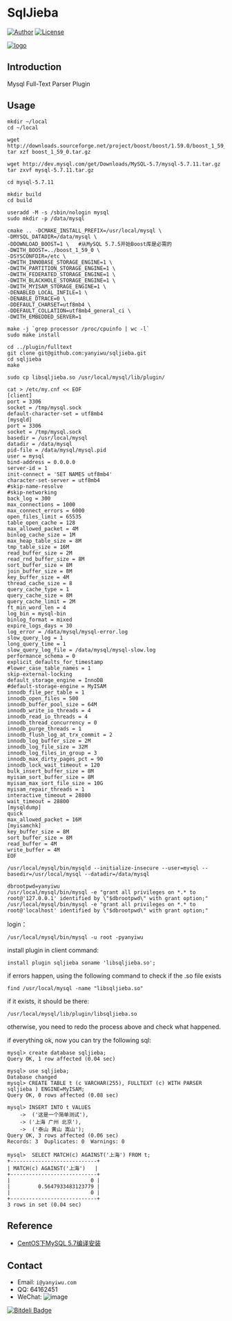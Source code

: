 # SqlJieba

[![Author](https://img.shields.io/badge/author-@yanyiwu-blue.svg?style=flat)](http://yanyiwu.com/) 
[![License](https://img.shields.io/badge/license-MIT-yellow.svg?style=flat)](http://yanyiwu.mit-license.org)

[![logo](http://7viirv.com1.z0.glb.clouddn.com/sqljieba.jpg)](http://yanyiwu.com/work/2016/03/27/mysql-plugin-sqljieba.html)

## Introduction

Mysql Full-Text Parser Plugin

## Usage

```
mkdir ~/local
cd ~/local

wget http://downloads.sourceforge.net/project/boost/boost/1.59.0/boost_1_59_0.tar.gz
tar xzf boost_1_59_0.tar.gz

wget http://dev.mysql.com/get/Downloads/MySQL-5.7/mysql-5.7.11.tar.gz
tar zxvf mysql-5.7.11.tar.gz

cd mysql-5.7.11
```

```
mkdir build
cd build
```

```
useradd -M -s /sbin/nologin mysql
sudo mkdir -p /data/mysql
```

```
cmake .. -DCMAKE_INSTALL_PREFIX=/usr/local/mysql \
-DMYSQL_DATADIR=/data/mysql \
-DDOWNLOAD_BOOST=1 \   #从MySQL 5.7.5开始Boost库是必需的
-DWITH_BOOST=../boost_1_59_0 \
-DSYSCONFDIR=/etc \
-DWITH_INNOBASE_STORAGE_ENGINE=1 \
-DWITH_PARTITION_STORAGE_ENGINE=1 \
-DWITH_FEDERATED_STORAGE_ENGINE=1 \
-DWITH_BLACKHOLE_STORAGE_ENGINE=1 \
-DWITH_MYISAM_STORAGE_ENGINE=1 \
-DENABLED_LOCAL_INFILE=1 \
-DENABLE_DTRACE=0 \
-DDEFAULT_CHARSET=utf8mb4 \
-DDEFAULT_COLLATION=utf8mb4_general_ci \
-DWITH_EMBEDDED_SERVER=1
```

```
make -j `grep processor /proc/cpuinfo | wc -l` 
sudo make install
```

```
cd ../plugin/fulltext 
git clone git@github.com:yanyiwu/sqljieba.git
cd sqljieba
make

sudo cp libsqljieba.so /usr/local/mysql/lib/plugin/
```

```
cat > /etc/my.cnf << EOF
[client]
port = 3306
socket = /tmp/mysql.sock
default-character-set = utf8mb4
[mysqld]
port = 3306
socket = /tmp/mysql.sock
basedir = /usr/local/mysql
datadir = /data/mysql
pid-file = /data/mysql/mysql.pid
user = mysql
bind-address = 0.0.0.0
server-id = 1
init-connect = 'SET NAMES utf8mb4'
character-set-server = utf8mb4
#skip-name-resolve
#skip-networking
back_log = 300
max_connections = 1000
max_connect_errors = 6000
open_files_limit = 65535
table_open_cache = 128
max_allowed_packet = 4M
binlog_cache_size = 1M
max_heap_table_size = 8M
tmp_table_size = 16M
read_buffer_size = 2M
read_rnd_buffer_size = 8M
sort_buffer_size = 8M
join_buffer_size = 8M
key_buffer_size = 4M
thread_cache_size = 8
query_cache_type = 1
query_cache_size = 8M
query_cache_limit = 2M
ft_min_word_len = 4
log_bin = mysql-bin
binlog_format = mixed
expire_logs_days = 30
log_error = /data/mysql/mysql-error.log
slow_query_log = 1
long_query_time = 1
slow_query_log_file = /data/mysql/mysql-slow.log
performance_schema = 0
explicit_defaults_for_timestamp
#lower_case_table_names = 1
skip-external-locking
default_storage_engine = InnoDB
#default-storage-engine = MyISAM
innodb_file_per_table = 1
innodb_open_files = 500
innodb_buffer_pool_size = 64M
innodb_write_io_threads = 4
innodb_read_io_threads = 4
innodb_thread_concurrency = 0
innodb_purge_threads = 1
innodb_flush_log_at_trx_commit = 2
innodb_log_buffer_size = 2M
innodb_log_file_size = 32M
innodb_log_files_in_group = 3
innodb_max_dirty_pages_pct = 90
innodb_lock_wait_timeout = 120
bulk_insert_buffer_size = 8M
myisam_sort_buffer_size = 8M
myisam_max_sort_file_size = 10G
myisam_repair_threads = 1
interactive_timeout = 28800
wait_timeout = 28800
[mysqldump]
quick
max_allowed_packet = 16M
[myisamchk]
key_buffer_size = 8M
sort_buffer_size = 8M
read_buffer = 4M
write_buffer = 4M
EOF
```

```
/usr/local/mysql/bin/mysqld --initialize-insecure --user=mysql --basedir=/usr/local/mysql --datadir=/data/mysql
```

```
dbrootpwd=yanyiwu
/usr/local/mysql/bin/mysql -e "grant all privileges on *.* to root@'127.0.0.1' identified by \"$dbrootpwd\" with grant option;"
/usr/local/mysql/bin/mysql -e "grant all privileges on *.* to root@'localhost' identified by \"$dbrootpwd\" with grant option;"
```

login：

```
/usr/local/mysql/bin/mysql -u root -pyanyiwu
```

install plugin in client command:

```
install plugin sqljieba soname 'libsqljieba.so';
```

if errors happen, using the following command to check if the .so file exists

```
find /usr/local/mysql -name "libsqljieba.so"
```

if it exists, it should be there:

```
/usr/local/mysql/lib/plugin/libsqljieba.so
```

otherwise, you need to redo the process above and check what happened.

if everything ok, now you can try the following sql:

```
mysql> create database sqljieba;
Query OK, 1 row affected (0.04 sec)

mysql> use sqljieba;
Database changed
mysql> CREATE TABLE t (c VARCHAR(255), FULLTEXT (c) WITH PARSER sqljieba ) ENGINE=MyISAM;
Query OK, 0 rows affected (0.08 sec)

mysql> INSERT INTO t VALUES
    ->  ('这是一个简单测试'),
    -> ('上海 广州 北京'),
    ->  ('泰山 黄山 嵩山');
Query OK, 3 rows affected (0.06 sec)
Records: 3  Duplicates: 0  Warnings: 0

mysql>  SELECT MATCH(c) AGAINST('上海') FROM t;
+----------------------------+
| MATCH(c) AGAINST('上海')   |
+----------------------------+
|                          0 |
|         0.5647933483123779 |
|                          0 |
+----------------------------+
3 rows in set (0.04 sec)
```

## Reference

+ [CentOS下MySQL 5.7编译安装](https://blog.linuxeye.com/432.html)

## Contact

+ Email: `i@yanyiwu.com`
+ QQ: 64162451
+ WeChat: ![image](http://7viirv.com1.z0.glb.clouddn.com/5a7d1b5c0d_yanyiwu_personal_qrcodes.jpg)


[![Bitdeli Badge](https://d2weczhvl823v0.cloudfront.net/yanyiwu/sqljieba/trend.png)](https://bitdeli.com/free "Bitdeli Badge")

